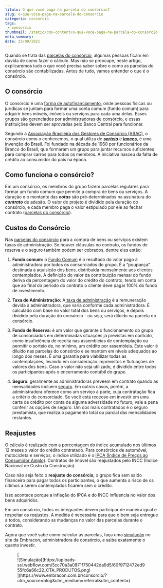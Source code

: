 ```yaml
---
titulo: O que você paga na parcela do consórcio?
slug: o-que-voce-paga-na-parcela-do-consorcio
categoria: consorcio
tags:
 - consorcio
thumbnail: /static/cms-content/o-que-voce-paga-na-parcela-do-consorcio.jpg
meta_summary: 
date: 23/09/2021
---
```

Quando se trata das [parcelas do consórcio](https://www.embracon.com.br/blog/antecipar-parcelas-do-consorcio-vale-a-pena), algumas pessoas ficam em dúvida de como fazer o cálculo. Mas não se preocupe, neste artigo, explicaremos tudo o que você precisa saber sobre o como as parcelas do consórcio são contabilizadas. Antes de tudo, vamos entender o que é o consórcio.

O consórcio 
------------

O consórcio é uma [forma de autofinanciamento](https://www.embracon.com.br/blog/o-que-e-autofinanciamento), onde pessoas físicas ou jurídicas se juntam para formar uma conta comum (fundo comum) para adquirir bens móveis, imóveis ou serviços para cada uma delas. Esses grupos são gerenciados por [administradoras de consórcio](https://www.embracon.com.br/blog/como-escolher-uma-administradora-de-consorcio), e essas instituições devem ser aprovadas pelo Banco Central para funcionar.

Segundo a [Associação Brasileira dos Gestores de Consórcio (ABAC)](https://abac.org.br/), o consórcio como o conhecemos, o qual utiliza de [***sorteio***](https://www.embracon.com.br/conhecaoconsorcio/como-sao-realizados-os-sorteios-nas-assembleias) e [***lances***](https://www.embracon.com.br/blog/saiba-como-definir-o-valor-de-lance-para-ser-contemplado-mais-rapido), é uma invenção do Brasil. Foi fundado na década de 1960 por funcionários da Branco do Brasil, que formaram um grupo para juntar recursos suficientes para comprar carros para todos os membros. A iniciativa nasceu da falta de crédito ao consumidor do país na época.

Como funciona o consórcio? 
---------------------------

Em um consórcio, os membros do grupo fazem parcelas regulares para formar um fundo comum que permite a compra de bens ou serviços. A duração e o montante das ***cotas*** são pré-determinados na assinatura do ***contrato*** de adesão. O valor do projeto é dividido pela duração do consórcio, e cada membro paga o valor estipulado por ele ao fechar contrato ([parcelas do consórcio](https://www.embracon.com.br/blog/como-e-feito-o-pagamento-da-parcela-do-consorcio)).

Custos do Consórcio 
--------------------

Nas [parcelas do consórcio](https://www.embracon.com.br/blog/parcelas-do-consorcio-como-sao-calculadas) para a compra de bens ou serviços existem taxas de administração. Se houver cláusulas no contrato, os fundos de reserva e o seguro também podem ser cobrados, dentre eles estão:

1. **Fundo comum:** o [Fundo Comum](https://www.embracon.com.br/blog/o-que-e-o-fundo-comum-no-consorcio) é o resultado do valor pago à administradora por todos os consorciados do grupo. É a “poupança” destinada à aquisição dos bens, distribuída mensalmente aos clientes contemplados. A definição do valor da contribuição mensal do fundo deriva da percentagem do valor do crédito do contrato, tendo em conta que ao final do período do contrato o cliente deve pagar 100% do fundo de investimento.

2. **Taxa de Administração:** A[ taxa de administração](https://www.embracon.com.br/blog/como-funciona-a-taxa-de-administracao-de-um-consorcio) é a remuneração devida à administradora, que varia conforme cada administradora. É calculado com base no valor total dos bens ou serviços, e depois dividido pela duração do consórcio - ou seja, será diluído na parcela do consórcio.

3. **Fundo de Reserva:** é um valor que garante o funcionamento do grupo de consorciados em determinadas situações já previstas em contrato, como insuficiência de receita nas assembleias de contemplação ou permitir o sorteio de, no mínimo, um crédito por assembleia. Este valor é diluído nas parcelas do consórcio e se mantém em níveis adequados ao longo dos meses. É uma garantia para viabilizar todas as contemplações, levando em consideração imprevistos e flutuações de valores dos bens. Caso o valor não seja utilizado, é dividido entre todos os participantes após o encerramento contábil do grupo.

4. **Seguro**: geralmente as administradoras preveem em contrato quando as mensalidades incluem [seguro](https://www.embracon.com.br/blog/seguro-de-consorcio-quando-vale-a-pena). Em outros casos, porém, a administradora oferece como um serviço à parte, cuja contratação fica a critério do consorciado. Se você está receoso em investir em uma carta de crédito por conta de alguma adversidade no futuro, vale a pena conferir as opções de seguro. Um dos mais contratados é o seguro prestamista, que realiza o pagamento total ou parcial das mensalidades restantes.

Reajustes 
----------

O cálculo é realizado com a porcentagem do índice acumulado nos últimos 12 meses x valor do crédito contratado. Para consórcios de automóvel, motocicleta e serviços, o índice utilizado é o [IPCA (Índice de Preços ao Consumidor Amplo)](https://www.embracon.com.br/blog/incc-e-ipca-por-que-eles-sao-tao-importantes-no-consorcio). Contratos de Imóvel são reajustados pelo INCC (Índice Nacional de Custo da Construção).

Caso não seja feito o **reajuste do consórcio**, o grupo fica sem saldo financeiro para pagar todos os participantes, o que aumenta o risco de os últimos a serem contemplados ficarem sem o crédito.

Isso acontece porque a inflação do IPCA e do INCC influencia no valor dos bens adquiridos.

Em um consórcio, todos os integrantes devem participar de maneira igual e respeitar os reajustes. A medida é necessária para que o bem seja entregue a todos, considerando as mudanças no valor das parcelas durante o contrato.

Agora que você sabe como calcular as parcelas, faça uma [simulação](https://www.embracon.com.br/consorcio/?utm_source=blog&utm_medium=referral&utm_content=) no site da Embracon, administradora de consórcio, e saiba exatamente o quanto investir.

<figure class="w-richtext-figure-type-image w-richtext-align-center">[<div>![Simulação](https://uploads-ssl.webflow.com/5cc70a3a0871f750442da9d5/60f9712472ed955fc6a66c22_CTA_PRODUTOS.png)</div>](https://www.embracon.com.br/consorcio/?utm_source=blog&utm_medium=referral&utm_content=)</figure>
